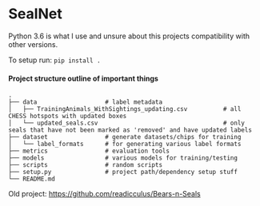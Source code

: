 # SealNet

Python 3.6 is what I use and unsure about this projects compatibility with other versions.

To setup run:
`pip install .`

#### Project structure outline of important things
    .
    ├── data                   # label metadata
    │   ├── TrainingAnimals_WithSightings_updating.csv          # all CHESS hotspots with updated boxes
    │   └── updated_seals.csv                                   # only seals that have not been marked as 'removed' and have updated labels
    ├── dataset                # generate datasets/chips for training
    │   └── label_formats      # for generating various label formats
    ├── metrics                # evaluation tools
    ├── models                 # various models for training/testing
    ├── scripts                # random scripts
    ├── setup.py               # project path/dependency setup stuff
    └── README.md


Old project: https://github.com/readicculus/Bears-n-Seals